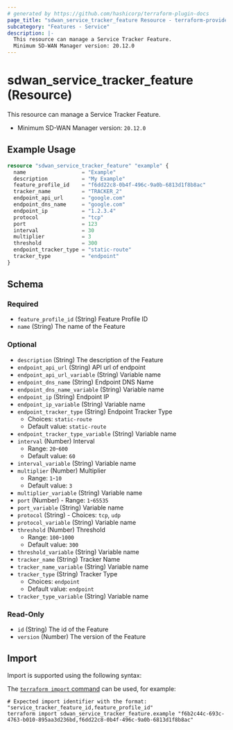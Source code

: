 ```yaml
---
# generated by https://github.com/hashicorp/terraform-plugin-docs
page_title: "sdwan_service_tracker_feature Resource - terraform-provider-sdwan"
subcategory: "Features - Service"
description: |-
  This resource can manage a Service Tracker Feature.
  Minimum SD-WAN Manager version: 20.12.0
---
```


# sdwan_service_tracker_feature (Resource)

This resource can manage a Service Tracker Feature.
  - Minimum SD-WAN Manager version: `20.12.0`

## Example Usage

```terraform
resource "sdwan_service_tracker_feature" "example" {
  name                  = "Example"
  description           = "My Example"
  feature_profile_id    = "f6dd22c8-0b4f-496c-9a0b-6813d1f8b8ac"
  tracker_name          = "TRACKER_2"
  endpoint_api_url      = "google.com"
  endpoint_dns_name     = "google.com"
  endpoint_ip           = "1.2.3.4"
  protocol              = "tcp"
  port                  = 123
  interval              = 30
  multiplier            = 3
  threshold             = 300
  endpoint_tracker_type = "static-route"
  tracker_type          = "endpoint"
}
```

<!-- schema generated by tfplugindocs -->
## Schema

### Required

- `feature_profile_id` (String) Feature Profile ID
- `name` (String) The name of the Feature

### Optional

- `description` (String) The description of the Feature
- `endpoint_api_url` (String) API url of endpoint
- `endpoint_api_url_variable` (String) Variable name
- `endpoint_dns_name` (String) Endpoint DNS Name
- `endpoint_dns_name_variable` (String) Variable name
- `endpoint_ip` (String) Endpoint IP
- `endpoint_ip_variable` (String) Variable name
- `endpoint_tracker_type` (String) Endpoint Tracker Type
  - Choices: `static-route`
  - Default value: `static-route`
- `endpoint_tracker_type_variable` (String) Variable name
- `interval` (Number) Interval
  - Range: `20`-`600`
  - Default value: `60`
- `interval_variable` (String) Variable name
- `multiplier` (Number) Multiplier
  - Range: `1`-`10`
  - Default value: `3`
- `multiplier_variable` (String) Variable name
- `port` (Number) - Range: `1`-`65535`
- `port_variable` (String) Variable name
- `protocol` (String) - Choices: `tcp`, `udp`
- `protocol_variable` (String) Variable name
- `threshold` (Number) Threshold
  - Range: `100`-`1000`
  - Default value: `300`
- `threshold_variable` (String) Variable name
- `tracker_name` (String) Tracker Name
- `tracker_name_variable` (String) Variable name
- `tracker_type` (String) Tracker Type
  - Choices: `endpoint`
  - Default value: `endpoint`
- `tracker_type_variable` (String) Variable name

### Read-Only

- `id` (String) The id of the Feature
- `version` (Number) The version of the Feature

## Import

Import is supported using the following syntax:

The [`terraform import` command](https://developer.hashicorp.com/terraform/cli/commands/import) can be used, for example:

```shell
# Expected import identifier with the format: "service_tracker_feature_id,feature_profile_id"
terraform import sdwan_service_tracker_feature.example "f6b2c44c-693c-4763-b010-895aa3d236bd,f6dd22c8-0b4f-496c-9a0b-6813d1f8b8ac"
```
